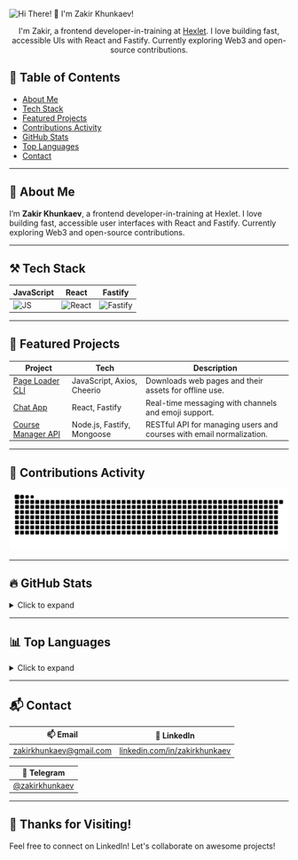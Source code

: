![Hi There! 👋 I'm Zakir Khunkaev!](assets/typing-intro.gif)

<div align="center">
  I'm Zakir, a frontend developer-in-training at <a href="https://ru.hexlet.io/u/zakir_khunkaev">Hexlet</a>. I love building fast, accessible UIs with React and Fastify. Currently exploring Web3 and open-source contributions.
</div>

## 📑 Table of Contents
- [About Me](#about-me)
- [Tech Stack](#tech-stack)
- [Featured Projects](#featured-projects)
- [Contributions Activity](#contributions-activity)
- [GitHub Stats](#github-stats)
- [Top Languages](#top-languages)
- [Contact](#contact)

---

## 📝 About Me
I’m **Zakir Khunkaev**, a frontend developer-in-training at Hexlet. I love building fast, accessible user interfaces with React and Fastify. Currently exploring Web3 and open-source contributions.

---

## ⚒️ Tech Stack

| JavaScript     | React          | Fastify        |
| -------------- | -------------- | -------------- |
| ![JS](https://img.shields.io/badge/JavaScript-F7DF1E?style=for-the-badge&logo=javascript&logoColor=black)   | ![React](https://img.shields.io/badge/React-20232A?style=for-the-badge&logo=react&logoColor=61DAFB) | ![Fastify](https://img.shields.io/badge/Fastify-000000?style=for-the-badge&logo=fastify&logoColor=white) |

---

## 🚀 Featured Projects

| Project                                | Tech                                      | Description                                    |
| -------------------------------------- | ----------------------------------------- | ---------------------------------------------- |
| [Page Loader CLI](https://github.com/zakir0000/page-loader) | JavaScript, Axios, Cheerio               | Downloads web pages and their assets for offline use. |
| [Chat App](https://github.com/zakir0000/chat-app)           | React, Fastify                            | Real-time messaging with channels and emoji support. |
| [Course Manager API](https://github.com/zakir0000/course-manager) | Node.js, Fastify, Mongoose               | RESTful API for managing users and courses with email normalization. |

---

## 🐍 Contributions Activity
<div align="center">
  <img alt="Snake animation" src="https://raw.githubusercontent.com/Zakir0000/Zakir0000/output/github-contribution-grid-snake.svg" />
</div>

---

## 🔥 GitHub Stats
<details>
<summary>Click to expand</summary>

![GitHub Stats](https://github-readme-stats.vercel.app/api?username=zakir0000&show_icons=true&count_private=true)

</details>

---

## 📊 Top Languages
<details>
<summary>Click to expand</summary>

![Top Languages](https://github-readme-stats.vercel.app/api/top-langs?username=zakir0000&layout=compact)

</details>

---

## 📬 Contact

| 📫 Email                                      | 🔗 LinkedIn                                    |
| --------------------------------------------- | ----------------------------------------------- |
| [zakirkhunkaev@gmail.com](mailto:zakirkhunkaev@gmail.com) | [linkedin.com/in/zakirkhunkaev](https://linkedin.com/in/zakirkhunkaev) |

| 📱 Telegram                                   |
| --------------------------------------------- |
| [@zakirkhunkaev](https://t.me/zakirkhunkaev)  |

---

## 🙏 Thanks for Visiting!
Feel free to connect on LinkedIn! Let's collaborate on awesome projects!

